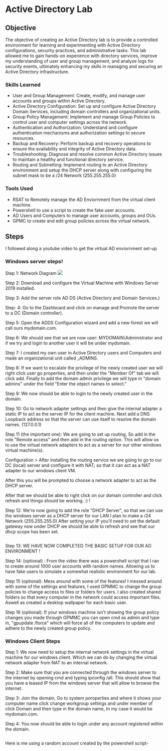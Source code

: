 # Active Directory Lab


## Objective
The objective of creating an Active Directory lab is to provide a controlled environment for learning and experimenting with Active Directory configurations, security practices, and administrative tasks. This lab allowed me to gain hands-on experience with directory services, improve my understanding of user and group management, and analyze logs for security events, ultimately enhancing my skills in managing and securing an Active Directory infrastructure.

### Skills Learned
- User and Group Management: Create, modify, and manage user accounts and groups within Active Directory.
- Active Directory Configuration: Set up and configure Active Directory Domain Services, including domain controllers and organizational units.
- Group Policy Management: Implement and manage Group Policies to control user and computer settings across the network.
- Authentication and Authorization: Understand and configure authentication mechanisms and authorization settings to secure resources.
- Backup and Recovery: Perform backup and recovery operations to ensure the availability and integrity of Active Directory data.
- Troubleshooting: Diagnose and resolve common Active Directory issues to maintain a healthy and functional directory service.
- Routing and Subnetting: Implement routing to an Active Directory environment and setup the DHCP server along with configuring the subnet mask to be a /24 Network (255.255.255.0)

### Tools Used
- RSAT to Remotely manage the AD Enviornment from the virtual client machine.
- Powershell to use a script to create the fake user accounts.
- AD Users and Computers to manage user accounts, groups and OUs.
- GPMC to create and edit group policies across the virtual network. 

## Steps
I followed along a youtube video to get the virtual AD enviornment set-up 
### Windows server steps!
 Step 1: Network Diagram ![](https://i.imgur.com/a8KCLM9.png)
 
 Step 2: Download and configure the Virtual Machine with Windows Server 2019 installed.  <img src="Pictures/Windows server Internal adapter.PNG" class="img-responsive" alt=""> <img src="Pictures/Windows server NAT adapter.PNG" class="img-responsive" alt="">
 
 Step 3: Add the server role AD DS (Active Directory and Domain Services.)<img src="Pictures/addroles.PNG" class="img-responsive" alt=""> <img src="Pictures/AD DS.PNG" class="img-responsive" alt="">
 
 Step: 4: Go to the Dashboard and click on manage and Promote the server to a DC (Domain controller). <img src="Pictures/domain controller setup.PNG" class="img-responsive" alt="">
 
 Step 5: Open the ADDS Configuration wizard and add a new forest we will call ours mydomain.com.<img src="Pictures/mydomain.PNG" class="img-responsive" alt="">
 
Step 6: We should see that we are now user: MYDOMAIN\Administrator and if we try and login to another user it will be under mydomain.<img src="Pictures/under a domain.PNG" class="img-responsive" alt="">

Step 7: I created my own user in Active Directory users and Computers and made an organizational unit called _ADMINS.<img src="Pictures/create user in OU.PNG" class="img-responsive" alt="">

Step 8: If we want to escalate the privilege of the newly created user we will right click user go properties, and then under the "Member Of" tab we will click add. Finally to add the domain admin privilege we will type in "domain admins" under the field "Enter the object names to select." 
<img src="Pictures/a-graeseadmin.PNG" class="img-responsive" alt="">

Step 9: We now should be able to login to the newly created user in the domain. <img src="Pictures/login1.PNG" class="img-responsive" alt="">

Step 10: Go to network adapter settings and then give the internal adapter a static IP to act as the server IP for the client machine. Next add a DNS Loopback address so that the server can use itself to resolve the domain names. (127.0.0.1)<img src="Pictures/setting up internal adapter.PNG" class="img-responsive" alt="">

Step 11 (the important one): We are going to set up routing, So add in the role "Remote access" and then add in the routing option. This will allow us to use the virtual network adapters to act as a server for our other windows virtual machine(s).
<img src="Pictures/setting up routing.PNG" class="img-responsive" alt="">


Configuration > After installing the routing service we are going to go to our DC (local) server and configure it with NAT; so that it can act as a NAT adapter to our windows client VM.<img src="Pictures/routing.PNG" class="img-responsive" alt=""> 

After this you will be prompted to choose a network adapter to act as the DHCP server. <img src="Pictures/internet interface.PNG" class="img-responsive" alt=""> 

After that we should be able to right click on our domain controller and click refresh and things should be working. :) ! 
<img src="Pictures/routing-success.PNG" class="img-responsive" alt="">




Step 12: We're now going to add the role "DHCP Server", so that we can use the windows server as a DHCP server for our LAN I plan to make a /24 Network (255.255.255.0) After setting your IP you'll need to set the default gateway now under DHCP we should be able to refresh and see that our dhcp scope has been set. <img src="Pictures/dhcp.PNG" class="img-responsive" alt="">
<img src="Pictures/100-200.PNG" class="img-responsive" alt="">
<img src="Pictures/defaultgateway.PNG" class="img-responsive" alt="">

<img src="Pictures/Ipv4.PNG" class="img-responsive" alt="">


Step 13: WE HAVE NOW COMPLETED THE BASIC SETUP FOR OUR AD ENVIRONMENT !




Step 14: (optional) : From the video there was a powershell script that I ran to create around 1000 user accounts with random names.  Allowing us to have fake users to simulate a somewhat realistic environment for our lab.<img src="Pictures/pshell script.PNG" class="img-responsive" alt="">

Step 15 (optional): Mess around with some of the features! I messed around with some of the settings and features, I used GPMMC to change the group policies to change access to files or folders for users. I also created shared folders so that every computer in the network could access important files. Aswell as created a desktop wallpaper for each basic user.
<img src="Pictures/change desktop gorup policy.PNG" class="img-responsive" alt="">

Step 16 (optional): If your windows machine isn't showing the group policy changes you made through GPMMC you can open cmd as admin and type in, "gpupdate /force" which will force all of the computers to update and adhere to the newly created group policy. <img src="Pictures/gpupdate force.PNG" class="img-responsive" alt="">

### Windows Client Steps 

Step 1: We now need to setup the internal network settings in the virtual machine for our windows client. Which we can do by changing the virtual network adapter from NAT to an internal network. <img src="Pictures/inet windows client.PNG" class="img-responsive" alt="">

Step 2: Make sure that you are connected through the windows server to the internet by opening cmd and typing ipconfig /all. This should show that you have a leased IP from the windows server that will allow to browse the internet. <img src="Pictures/windows ipconfig.PNG" class="img-responsive" alt="">

Step 3: Join the domain, Go to system poroperties and where it shows your computer name click change workgroup settings and under member of click Domain and then type in the domain name, In my case it would be mydomain.com. <img src="Pictures/change client to be inside of domain.PNG" class="img-responsive" alt="">

Step 4: You now should be able to login under any account registered within the domain.

<img src="Pictures/domain successful.PNG" class="img-responsive" alt="">

 Here is me using a random account created by the powershell script- <img src="Pictures/abonivita.PNG" class="img-responsive" alt="">



